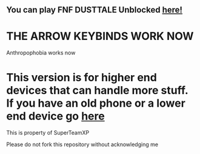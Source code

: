 ## You can play FNF DUSTTALE Unblocked [here!](https://superteamxp.github.io/FNF-DUSTTALE-Web-High-End-Device/)
# THE ARROW KEYBINDS WORK NOW
Anthropophobia works now
# This version is for higher end devices that can handle more stuff. If you have an old phone or a lower end device go [here](https://github.com/SuperTeamXP/FNF-DUSTTALE-Web-Low-End-Device)

This is property of SuperTeamXP 

Please do not fork this repository without acknowledging me
